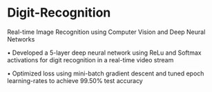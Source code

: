 # Digit-Recognition
Real-time Image Recognition using Computer Vision and Deep Neural Networks

•	Developed a 5-layer deep neural network using ReLu and Softmax activations for digit recognition in a real-time video stream

•	Optimized loss using mini-batch gradient descent and tuned epoch learning-rates to achieve 99.50% test accuracy
